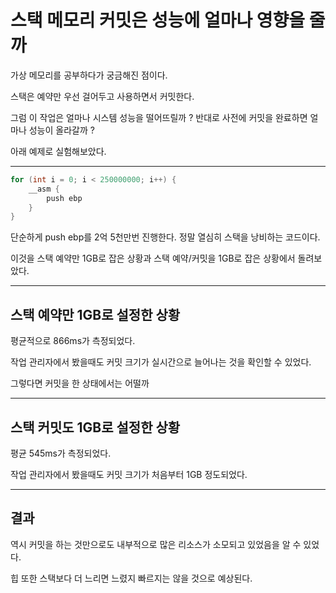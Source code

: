 # 스택 메모리 커밋은 성능에 얼마나 영향을 줄까

가상 메모리를 공부하다가 궁금해진 점이다.

스택은 예약만 우선 걸어두고 사용하면서 커밋한다.

그럼 이 작업은 얼마나 시스템 성능을 떨어뜨릴까 ?
반대로 사전에 커밋을 완료하면 얼마나 성능이 올라갈까 ?

아래 예제로 실험해보았다.

___ ___

```c++
for (int i = 0; i < 250000000; i++) {
    __asm {
        push ebp
    }
}
```

단순하게 push ebp를 2억 5천만번 진행한다.
정말 열심히 스택을 낭비하는 코드이다.

이것을 스택 예약만 1GB로 잡은 상황과 스택 예약/커밋을 1GB로 잡은 상황에서 돌려보았다.

___ ____

## 스택 예약만 1GB로 설정한 상황

평균적으로 866ms가 측정되었다.

작업 관리자에서 봤을때도 커밋 크기가 실시간으로 늘어나는 것을 확인할 수 있었다.

그렇다면 커밋을 한 상태에서는 어떨까

--- ---

## 스택 커밋도 1GB로 설정한 상황

평균 545ms가 측정되었다.

작업 관리자에서 봤을때도 커밋 크기가 처음부터 1GB 정도되었다.

___ ___

## 결과

역시 커밋을 하는 것만으로도 내부적으로 많은 리소스가 소모되고 있었음을 알 수 있었다.

힙 또한 스택보다 더 느리면 느렸지 빠르지는 않을 것으로 예상된다.

